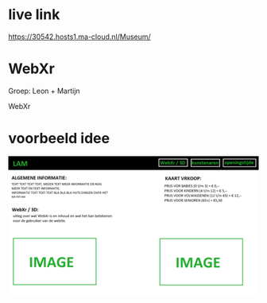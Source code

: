 # live link
https://30542.hosts1.ma-cloud.nl/Museum/

# WebXr
Groep: Leon + Martijn

WebXr


# voorbeeld idee
<img src="https://github.com/MartijnRene/Museum/blob/master/Website/idee%20voorbeeld.png">
